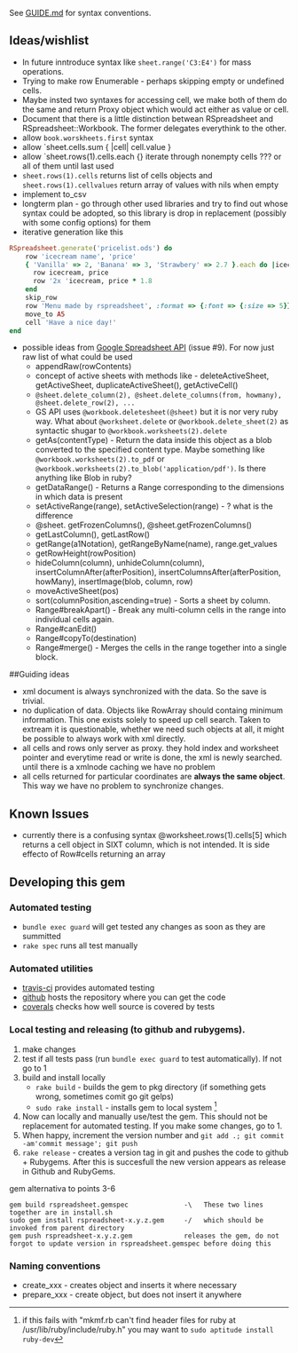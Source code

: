 See [GUIDE.md](GUIDE.md#conventions) for syntax conventions.

## Ideas/wishlist

  * In future inntroduce syntax like `sheet.range('C3:E4')` for mass operations.
  * Trying to make row Enumerable - perhaps skipping empty or undefined cells.
  * Maybe insted two syntaxes for accessing cell, we make both of them do the same and return Proxy object which would act either as value or cell.
  * Document that there is a little distinction betwean RSpreadsheet and RSpreadsheet::Workbook. The former delegates everythink to the other.
  * allow `book.worskheets.first` syntax
  * allow `sheet.cells.sum { |cell| cell.value }
  * allow `sheet.rows(1).cells.each {}  iterate through nonempty cells ??? or all of them until last used
  * `sheet.rows(1).cells` returns list of cells objects and `sheet.rows(1).cellvalues` return array of values with nils when empty
  * implement to_csv
  * longterm plan - go through other used libraries and try to find out whose syntax could be adopted, so this library is drop in replacement (possibly with some config options) for them
  * iterative generation like this
 
 ```ruby
RSpreadsheet.generate('pricelist.ods') do 
     row 'icecream name', 'price'
     { 'Vanilla' => 2, 'Banana' => 3, 'Strawbery' => 2.7 }.each do |icecream, price|
       row icecream, price
       row '2x 'icecream, price * 1.8
     end
     skip_row
     row 'Menu made by rspreadsheet', :format => {:font => {:size => 5}}
     move_to A5
     cell 'Have a nice day!'
 end
```

* possible ideas from [Google Spreadsheet API](https://developers.google.com/apps-script/reference/spreadsheet/spreadsheet) (issue #9). For now just raw list of what could be used
   * appendRaw(rowContents)
   * concept of active sheets with methods like - deleteActiveSheet, getActiveSheet, duplicateActiveSheet(), getActiveCell()
  * `@sheet.delete_column(2), @sheet.delete_columns(from, howmany), @sheet.delete_row(2), ...`
  * GS API uses `@workbook.deletesheet(@sheet)` but it is nor very ruby way. What about `@worksheet.delete` or `@workbook.delete_sheet(2)` as syntactic shugar to `@workbook.worksheets(2).delete`
  * getAs(contentType) - Return the data inside this object as a blob converted to the specified content type. Maybe something like `@workbook.worksheets(2).to_pdf` or `@workbook.worksheets(2).to_blob('application/pdf')`. Is there anything like Blob in ruby?
  * getDataRange() - Returns a Range corresponding to the dimensions in which data is present
  * setActiveRange(range),  setActiveSelection(range) - ? what is the difference
  * @sheet. getFrozenColumns(),  @sheet.getFrozenColumns() 
  * getLastColumn(),  getLastRow()  
  * getRange(a1Notation), getRangeByName(name), range.get_values
  * getRowHeight(rowPosition)
  * hideColumn(column), unhideColumn(column), insertColumnAfter(afterPosition), insertColumnsAfter(afterPosition, howMany), insertImage(blob, column, row)
  * moveActiveSheet(pos) 
  * sort(columnPosition,ascending=true) - Sorts a sheet by column. 
  * Range#breakApart() - Break any multi-column cells in the range into individual cells again.
  * Range#canEdit()
  * Range#copyTo(destination)
  * Range#merge() - Merges the cells in the range together into a single block.


##Guiding ideas
  * xml document is always synchronized with the data. So the save is trivial.
  * no duplication of data. Objects like RowArray should containg minimum information. This one exists solely to speed up cell search. Taken to extream it is questionable, whether we need such objects at all, it might be possible to always work with xml directly.
  * all cells and rows only server as proxy. they hold index and worksheet pointer and everytime read or write is done, the xml is newly searched. until there is a xmlnode caching we have no problem
  * all cells returned for particular coordinates are **always the same object**. This way we have no problem to synchronize changes.
    
## Known Issues
  * currently there is a confusing syntax @worksheet.rows(1).cells[5] which returns a cell object in SIXT column, which is not intended. It is side effecto of Row#cells returning an array
    
## Developing this gem

### Automated testing

  * ``bundle exec guard`` will get tested any changes as soon as they are summitted
  * ``rake spec`` runs all test manually

### Automated utilities
 
  * [travis-ci](https://travis-ci.org/gorn/rspreadsheet) provides automated testing
  * [github](https://github.com/gorn/rspreadsheet) hosts the repository where you can get the code
  * [coverals](https://coveralls.io/r/gorn/rspreadsheet) checks how well source is covered by tests

### Local testing and releasing (to github and rubygems).

1. make changes
2. test if all tests pass (run `bundle exec guard` to test automatically). If not go to 1
3. build and install locally
    * ``rake build`` - builds the gem to pkg directory (if something gets wrong, sometimes comit go git gelps)
    * ``sudo rake install`` - installs gem to local system [^1]
4. Now can locally and manually use/test the gem. This should not be replacement for automated testing. If you make some changes, go to 1.
5. When happy, increment the version number and `git add .; git commit -am'commit message'; git push`
6. ``rake release`` - creates a version tag in git and pushes the code to github + Rubygems. After this is succesfull the new version appears as release in Github and RubyGems.

gem alternativa to points 3-6

    gem build rspreadsheet.gemspec              -\   These two lines together are in install.sh
    sudo gem install rspreadsheet-x.y.z.gem     -/   which should be invoked from parent directory
    gem push rspreadsheet-x.y.z.gem             releases the gem, do not forgot to update version in rspreadsheet.gemspec before doing this

[^1]:  if this fails with "mkmf.rb can't find header files for ruby at /usr/lib/ruby/include/ruby.h" you may want to ``sudo aptitude install ruby-dev``

### Naming conventions

  * create_xxx - creates object and inserts it where necessary
  * prepare_xxx - create object, but does not insert it anywhere
